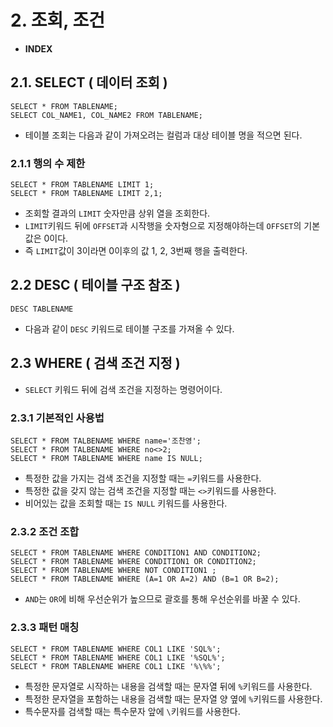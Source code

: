 # 2. 조회, 조건

- **INDEX**

## 2.1. SELECT ( 데이터 조회 )

    SELECT * FROM TABLENAME;
    SELECT COL_NAME1, COL_NAME2 FROM TABLENAME;

- 테이블 조회는 다음과 같이 가져오려는 컬럼과 대상 테이블 명을 적으면 된다.

### 2.1.1 행의 수 제한

    SELECT * FROM TABLENAME LIMIT 1;
    SELECT * FROM TABLENAME LIMIT 2,1;

- 조회할 결과의 `LIMIT` 숫자만큼 상위 열을 조회한다.
- `LIMIT`키워드 뒤에 `OFFSET`과 시작행을 숫자형으로 지정해야하는데 `OFFSET`의 기본값은 0이다.
- 즉 `LIMIT`값이 3이라면 0이후의 값 1, 2, 3번째 행을 출력한다.

## 2.2 DESC ( 테이블 구조 참조 )

    DESC TABLENAME

- 다음과 같이 `DESC` 키워드로 테이블 구조를 가져올 수 있다.

## 2.3 WHERE ( 검색 조건 지정 )

- `SELECT` 키워드 뒤에 검색 조건을 지정하는 명령어이다.

### 2.3.1 기본적인 사용법

    SELECT * FROM TALBENAME WHERE name='조찬영';
    SELECT * FROM TALBENAME WHERE no<>2;
    SELECT * FROM TABLENAME WHERE name IS NULL;

- 특정한 값을 가지는 검색 조건을 지정할 때는 `=`키워드를 사용한다.
- 특정한 값을 갖지 않는 검색 조건을 지정할 때는 `<>`키워드를 사용한다.
- 비어있는 값을 조회할 때는 `IS NULL` 키워드를 사용한다.

### 2.3.2 조건 조합

    SELECT * FROM TABLENAME WHERE CONDITION1 AND CONDITION2;
    SELECT * FROM TABLENAME WHERE CONDITION1 OR CONDITION2;
    SELECT * FROM TABLENAME WHERE NOT CONDITION1 ;
    SELECT * FROM TABLENAME WHERE (A=1 OR A=2) AND (B=1 OR B=2);

- `AND`는 `OR`에 비해 우선순위가 높으므로 괄호를 통해 우선순위를 바꿀 수 있다.

### 2.3.3 패턴 매칭

    SELECT * FROM TABLENAME WHERE COL1 LIKE 'SQL%';
    SELECT * FROM TABLENAME WHERE COL1 LIKE '%SQL%';
    SELECT * FROM TABLENAME WHERE COL1 LIKE '%\%%';

- 특정한 문자열로 시작하는 내용을 검색할 때는 문자열 뒤에 `%`키워드를 사용한다.
- 특정한 문자열을 포함하는 내용을 검색할 때는 문자열 양 옆에 `%`키워드를 사용한다.
- 특수문자를 검색할 때는 특수문자 앞에 `\`키워드를 사용한다.